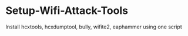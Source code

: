 # Setup-Wifi-Attack-Tools
Install hcxtools, hcxdumptool, bully, wifite2, eaphammer using  one script
